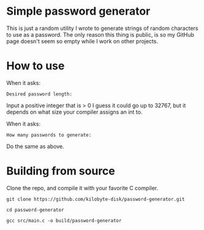 # Simple password generator

This is just a random utility I wrote to generate strings of random characters to use as a password.
The only reason this thing is public, is so my GitHub page doesn't seem so empty while I work on other projects.

# How to use

When it asks:
```
Desired password length:
```

Input a positive integer that is > 0
I guess it could go up to 32767, but it depends on what size your compiler assigns an int to.

When it asks:
```
How many passwords to generate:
```

Do the same as above.

# Building from source

Clone the repo, and compile it with your favorite C compiler.

```
git clone https://github.com/kilobyte-disk/password-generator.git

cd password-generator

gcc src/main.c -o build/password-generator
```
